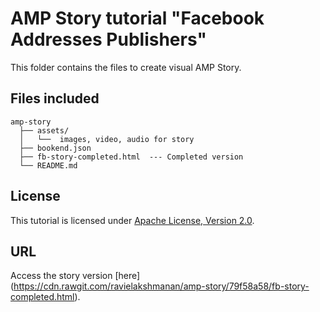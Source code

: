 # AMP Story tutorial "Facebook Addresses Publishers"

This folder contains the files to create visual AMP Story.

## Files included

```text
amp-story
  ├── assets/
  │   └──  images, video, audio for story
  ├── bookend.json   
  ├── fb-story-completed.html  --- Completed version
  └── README.md
```

## License

This tutorial is licensed under [Apache License, Version 2.0](https://github.com/ampproject/docs/blob/master/LICENSE).

## URL

Access the story version [here] (https://cdn.rawgit.com/ravielakshmanan/amp-story/79f58a58/fb-story-completed.html).
